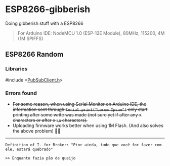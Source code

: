 # ESP8266-gibberish
Doing gibberish stuff with a ESP8266

> For Arduino IDE: NodeMCU 1.0 (ESP-12E Module), 80MHz, 115200, 4M (1M SPIFFS)

## ESP8266 Random

### Libraries

\#include <[PubSubClient.h](https://github.com/knolleary/pubsubclient)>

### Errors found

* ~~For some reason, when using Serial Monitor on Arduino IDE, the information sent through ``Serial.print("Lorem Ipsum")`` only start printing after some write was made (not sure yet if after any x characters or after x ``\n`` characters).~~
* Uploading firmware works better when using 1M Flash. (And also solves the above problem) 🤷‍♂️

---

``Definition of I. for Broker: "Pior ainda, tudo que você for fazer com ele, estará quebrado"``


``>> Enquanto fazia pão de queijo``
